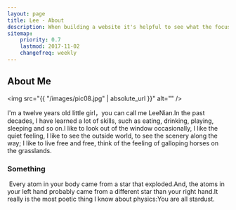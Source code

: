 ```yaml
---
layout: page
title: Lee - About
description: When building a website it's helpful to see what the focus of your site is. This page is an example of how to show a website's focus.
sitemap:
    priority: 0.7
    lastmod: 2017-11-02
    changefreq: weekly
---
```

## About Me

<span class="image left"><img src="{{ "/images/pic08.jpg" | absolute_url }}" alt="" /></span>

I'm a twelve years old little girl，you can call me LeeNian.In the past decades, I have learned a lot of skills, such as eating, drinking, playing, sleeping and so on.I like to look out of the window occasionally, I like the quiet feeling, I like to see the outside world, to see the scenery along the way; I like to live free and free, think of the feeling of galloping horses on the grasslands.
<br/>
### Something
<div class="box">
<span class="image right"><img src="{{ "/images/pic07.jpg" | absolute_url }}" alt="" /></span>
  Every atom in your body came from a star that exploded.And, the atoms in your left hand probably came from a different star than your right hand.It really is the most poetic thing I know about physics:You are all stardust.
</div>
